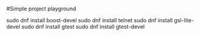 #Simple project playground

sudo dnf install boost-devel
sudo dnf install telnet
sudo dnf install gsl-lite-devel
sudo dnf install gtest
sudo dnf install gtest-devel
